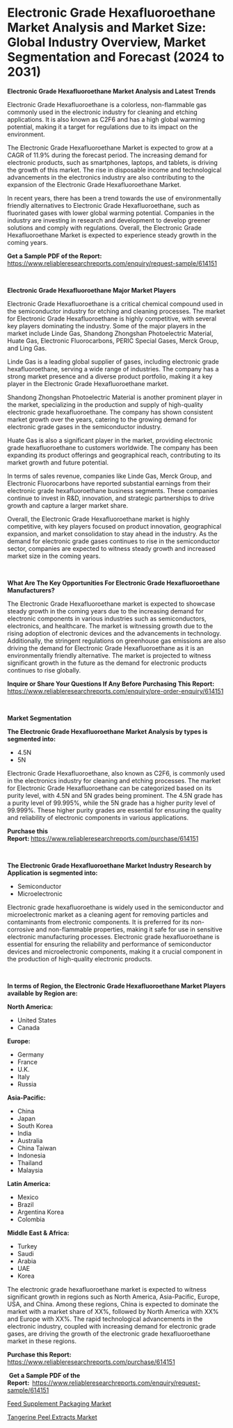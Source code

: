 <p><h1>Electronic Grade Hexafluoroethane Market Analysis and Market Size: Global Industry Overview, Market Segmentation and Forecast (2024 to 2031)</h1></p><p><strong>Electronic Grade Hexafluoroethane Market Analysis and Latest Trends</strong></p>
<p><p>Electronic Grade Hexafluoroethane is a colorless, non-flammable gas commonly used in the electronic industry for cleaning and etching applications. It is also known as C2F6 and has a high global warming potential, making it a target for regulations due to its impact on the environment.</p><p>The Electronic Grade Hexafluoroethane Market is expected to grow at a CAGR of 11.9% during the forecast period. The increasing demand for electronic products, such as smartphones, laptops, and tablets, is driving the growth of this market. The rise in disposable income and technological advancements in the electronics industry are also contributing to the expansion of the Electronic Grade Hexafluoroethane Market.</p><p>In recent years, there has been a trend towards the use of environmentally friendly alternatives to Electronic Grade Hexafluoroethane, such as fluorinated gases with lower global warming potential. Companies in the industry are investing in research and development to develop greener solutions and comply with regulations. Overall, the Electronic Grade Hexafluoroethane Market is expected to experience steady growth in the coming years.</p></p>
<p><strong>Get a Sample PDF of the Report:&nbsp;</strong> <a href="https://www.reliableresearchreports.com/enquiry/request-sample/614151">https://www.reliableresearchreports.com/enquiry/request-sample/614151</a></p>
<p>&nbsp;</p>
<p><strong>Electronic Grade Hexafluoroethane Major Market Players</strong></p>
<p><p>Electronic Grade Hexafluoroethane is a critical chemical compound used in the semiconductor industry for etching and cleaning processes. The market for Electronic Grade Hexafluoroethane is highly competitive, with several key players dominating the industry. Some of the major players in the market include Linde Gas, Shandong Zhongshan Photoelectric Material, Huate Gas, Electronic Fluorocarbons, PERIC Special Gases, Merck Group, and Ling Gas.</p><p>Linde Gas is a leading global supplier of gases, including electronic grade hexafluoroethane, serving a wide range of industries. The company has a strong market presence and a diverse product portfolio, making it a key player in the Electronic Grade Hexafluoroethane market.</p><p>Shandong Zhongshan Photoelectric Material is another prominent player in the market, specializing in the production and supply of high-quality electronic grade hexafluoroethane. The company has shown consistent market growth over the years, catering to the growing demand for electronic grade gases in the semiconductor industry.</p><p>Huate Gas is also a significant player in the market, providing electronic grade hexafluoroethane to customers worldwide. The company has been expanding its product offerings and geographical reach, contributing to its market growth and future potential.</p><p>In terms of sales revenue, companies like Linde Gas, Merck Group, and Electronic Fluorocarbons have reported substantial earnings from their electronic grade hexafluoroethane business segments. These companies continue to invest in R&D, innovation, and strategic partnerships to drive growth and capture a larger market share.</p><p>Overall, the Electronic Grade Hexafluoroethane market is highly competitive, with key players focused on product innovation, geographical expansion, and market consolidation to stay ahead in the industry. As the demand for electronic grade gases continues to rise in the semiconductor sector, companies are expected to witness steady growth and increased market size in the coming years.</p></p>
<p>&nbsp;</p>
<p><strong>What Are The Key Opportunities For Electronic Grade Hexafluoroethane Manufacturers?</strong></p>
<p><p>The Electronic Grade Hexafluoroethane market is expected to showcase steady growth in the coming years due to the increasing demand for electronic components in various industries such as semiconductors, electronics, and healthcare. The market is witnessing growth due to the rising adoption of electronic devices and the advancements in technology. Additionally, the stringent regulations on greenhouse gas emissions are also driving the demand for Electronic Grade Hexafluoroethane as it is an environmentally friendly alternative. The market is projected to witness significant growth in the future as the demand for electronic products continues to rise globally.</p></p>
<p><strong>Inquire or Share Your Questions If Any Before Purchasing This Report:</strong> <a href="https://www.reliableresearchreports.com/enquiry/pre-order-enquiry/614151">https://www.reliableresearchreports.com/enquiry/pre-order-enquiry/614151</a></p>
<p>&nbsp;</p>
<p><strong>Market Segmentation</strong></p>
<p><strong>The Electronic Grade Hexafluoroethane Market Analysis by types is segmented into:</strong></p>
<p><ul><li>4.5N</li><li>5N</li></ul></p>
<p><p>Electronic Grade Hexafluoroethane, also known as C2F6, is commonly used in the electronics industry for cleaning and etching processes. The market for Electronic Grade Hexafluoroethane can be categorized based on its purity level, with 4.5N and 5N grades being prominent. The 4.5N grade has a purity level of 99.995%, while the 5N grade has a higher purity level of 99.999%. These higher purity grades are essential for ensuring the quality and reliability of electronic components in various applications.</p></p>
<p><strong>Purchase this Report:&nbsp;</strong><a href="https://www.reliableresearchreports.com/purchase/614151">https://www.reliableresearchreports.com/purchase/614151</a></p>
<p>&nbsp;</p>
<p><strong>The Electronic Grade Hexafluoroethane Market Industry Research by Application is segmented into:</strong></p>
<p><ul><li>Semiconductor</li><li>Microelectronic</li></ul></p>
<p><p>Electronic grade hexafluoroethane is widely used in the semiconductor and microelectronic market as a cleaning agent for removing particles and contaminants from electronic components. It is preferred for its non-corrosive and non-flammable properties, making it safe for use in sensitive electronic manufacturing processes. Electronic grade hexafluoroethane is essential for ensuring the reliability and performance of semiconductor devices and microelectronic components, making it a crucial component in the production of high-quality electronic products.</p></p>
<p>&nbsp;</p>
<p><strong>In terms of Region, the Electronic Grade Hexafluoroethane Market Players available by Region are:</strong></p>
<p>
    <p> <strong> North America: </strong>
        <ul>
            <li>United States</li>
            <li>Canada</li>
        </ul>
        </p> 
    <p> <strong> Europe: </strong>
        <ul>
            <li>Germany</li>
            <li>France</li>
            <li>U.K.</li>
            <li>Italy</li>
            <li>Russia</li>
        </ul>
        </p> 
    <p> <strong> Asia-Pacific: </strong>
        <ul>
            <li>China</li>
            <li>Japan</li>
            <li>South Korea</li>
            <li>India</li>
            <li>Australia</li>
            <li>China Taiwan</li>
            <li>Indonesia</li>
            <li>Thailand</li>
            <li>Malaysia</li>
        </ul>
        </p> 
    <p> <strong> Latin America: </strong>
        <ul>
            <li>Mexico</li>
            <li>Brazil</li>
            <li>Argentina Korea</li>
            <li>Colombia</li>
        </ul>
        </p> 
    <p> <strong> Middle East & Africa: </strong>
        <ul>
            <li>Turkey</li>
            <li>Saudi</li>
            <li>Arabia</li>
            <li>UAE</li>
            <li>Korea</li>
        </ul>
    </p>
    </p>
<p><p>The electronic grade hexafluoroethane market is expected to witness significant growth in regions such as North America, Asia-Pacific, Europe, USA, and China. Among these regions, China is expected to dominate the market with a market share of XX%, followed by North America with XX% and Europe with XX%. The rapid technological advancements in the electronic industry, coupled with increasing demand for electronic grade gases, are driving the growth of the electronic grade hexafluoroethane market in these regions.</p></p>
<p><strong>Purchase this Report: </strong><a href="https://www.reliableresearchreports.com/purchase/614151">https://www.reliableresearchreports.com/purchase/614151</a></p>
<p>&nbsp;<strong>Get a Sample PDF of the Report:&nbsp;&nbsp;</strong><a href="https://www.reliableresearchreports.com/enquiry/request-sample/614151">https://www.reliableresearchreports.com/enquiry/request-sample/614151</a></p>
<p><strong></strong></p>
<p><p><a href="https://github.com/singletonthaxterkelliehr2df/Market-Research-Report-List-1/blob/main/feed-supplement-packaging-market.md">Feed Supplement Packaging Market</a></p><p><a href="https://github.com/kufem1/Market-Research-Report-List-1/blob/main/tangerine-peel-extracts-market.md">Tangerine Peel Extracts Market</a></p></p>